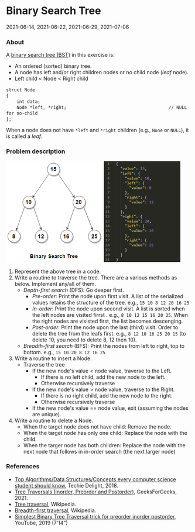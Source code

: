 # Binary Search Tree

2021-06-14, 2021-06-22, 2021-06-29, 2021-07-06

### About

A [binary search tree (BST)](https://en.wikipedia.org/wiki/Binary_search_tree) in this exercise is:

- An ordered (sorted) binary tree.
- A node has left and/or right children nodes or no child node (*leaf* node).
- Left child < Node < Right child

```
struct Node
{
    int data;
    Node *left, *right;                                       // NULL for no-child
};
```

When a node does not have `*left` and `*right` children (e.g., `None` or `NULL`), it is called a *leaf*.

### Problem description

![Binary tree sample](./BinaryTreeSample.png) ![Binary tree sample in JSON format](./BinaryTreeSampleJson.png)

1. Represent the above tree in a code.
2. Write a routine to traverse the tree. There are a various methods as below. Implement any/all of them.
    - *Depth-first search* (DFS): Go deeper first.
        - *Pre-order*: Print the node upon first visit. A list of the serialized values retains the structure of the tree. e.g., `15 10 8 12 20 16 25`
        - *In-order*: Print the node upon second visit. A list is sorted when the left nodes are visited firrst . e.g., `8 10 12 15 16 20 25`. When the right nodes are visisted first, the list becomes descenging.
        - *Post-order*: Print the node upon the last (third) visit. Order to delete the tree from the leafs first. e.g., `8 12 10 16 25 20 15` (to delete 10, you need to delete 8, 12 then 10).
    - *Breadth-first search* (BFS): Print the nodes from left to right, top to bottom. e.g., `15 10 20 8 12 16 25`
3. Write a routine to insert a Node.
    - Traverse the tree
        - If the new node's value < node value, traverse to the Left.
            - If there is no left child, add the new node to the left.
            - Otherwise recursively traverse
        - If the new node's value > node value, traverse to the Right.
            - If there is no right child, add the new node to the right.
            - Otherwise recursively traverse
        - If the new node's value == node value, exit (assuming the nodes are unique).
4. Write a routine to delete a Node.
    - When the target node does not have child: Remove the node.
    - When the target node has only one child: Replace the node with the child.
    - When the targer node has both children: Replace the node with the next node that follows in in-order search (the next larger node)


### References

- [Top Algorithms/Data Structures/Concepts every computer science student should know](https://medium.com/techie-delight/top-algorithms-data-structures-concepts-every-computer-science-student-should-know-e0549c67b4ac), Techie Delight, 2018.
- [Tree Traversals (Inorder, Preorder and Postorder)](https://www.geeksforgeeks.org/tree-traversals-inorder-preorder-and-postorder/), GeeksForGeeks, 2021.
- [Tree traversal](https://en.wikipedia.org/wiki/Tree_traversal), Wikipedia.
- [Breadth-first traversal](https://en.wikipedia.org/wiki/Breadth-first_search), Wikipedia.
- [Simplest Binary Tree Traversal trick for preorder inorder postorder](https://www.youtube.com/watch?v=WLvU5EQVZqY), YouTube, 2019 (7'14")
